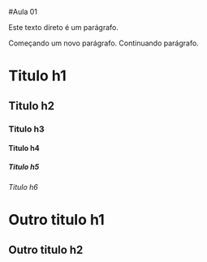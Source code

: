 #Aula 01

Este texto direto é um parágrafo.

Começando um novo parágrafo.
Continuando parágrafo.

# Titulo h1
## Titulo h2
### Titulo h3
#### Titulo h4
##### Titulo h5
###### Titulo h6

Outro titulo h1
=

Outro titulo h2
-